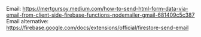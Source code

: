 Email:
https://mertgursoy.medium.com/how-to-send-html-form-data-via-email-from-client-side-firebase-functions-nodemailer-gmail-681409c5c387
Email alternative:
https://firebase.google.com/docs/extensions/official/firestore-send-email